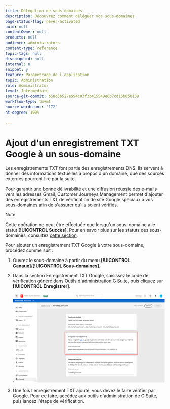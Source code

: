 ```yaml
---
title: Délégation de sous-domaines
description: Découvrez comment déléguer vos sous-domaines
page-status-flag: never-activated
uuid: null
contentOwner: null
products: null
audience: administrators
content-type: reference
topic-tags: null
discoiquuid: null
internal: n
snippet: y
feature: Paramétrage de l’application
topic: Administration
role: Administrator
level: Intermediate
source-git-commit: b58c5b527e594c03f3b415549e6b7cd15b050139
workflow-type: tm+mt
source-wordcount: '172'
ht-degree: 100%

---
```



# Ajout d&#39;un enregistrement TXT Google à un sous-domaine

Les enregistrements TXT font partie des enregistrements DNS. Ils servent à donner des informations textuelles à propos d&#39;un domaine, que des sources externes pourront lire par la suite.

Pour garantir une bonne délivrabilité et une diffusion réussie des e-mails vers les adresses Gmail, Customer Journeys Management permet d&#39;ajouter des enregistrements TXT de vérification de site Google spéciaux à vos sous-domaines afin de s&#39;assurer qu&#39;ils soient vérifiés.

>[!NOTE]
>
> Cette opération ne peut être effectuée que lorsqu&#39;un sous-domaine a le statut **[!UICONTROL Succès]**. Pour en savoir plus sur les statuts des sous-domaines, consultez [cette section](access-subdomains.md).

Pour ajouter un enregistrement TXT Google à votre sous-domaine, procédez comme suit :

1. Ouvrez le sous-domaine à partir du menu **[!UICONTROL Canaux]**/**[!UICONTROL Sous-domaines]**.

1. Dans la section Enregistrement TXT Google, saisissez le code de vérification généré dans [Outils d&#39;administration G Suite](https://support.google.com/a/answer/183895), puis cliquez sur **[!UICONTROL Enregistrer]**.

   ![](../assets/subdomain-google-txt.png)

1. Une fois l&#39;enregistrement TXT ajouté, vous devez le faire vérifier par Google. Pour ce faire, accédez aux outils d&#39;administration de G Suite, puis lancez l&#39;étape de vérification.
